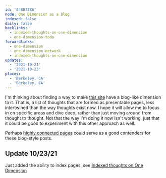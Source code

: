 ```yaml
---
id: '34807386'
node: One Dimension as a Blog
indexed: false
daily: false
backlinks:
  - indexed-thoughts-on-one-dimension
  - one-dimension-todo
forwardlinks:
  - one-dimension
  - one-dimension-network
  - indexed-thoughts-on-one-dimension
updates:
  - '2021-10-21'
  - '2021-10-23'
places:
  - 'Berkeley, CA'
  - 'Berkeley, CA'
---
```

I'm thinking about finding a way to make [this site](one-dimension.md) have a blog-like dimension to it. That is, a list of thoughts that are formed as presentable pages, less intertwined than the way thoughts exist now. I hope it will allow me to focus in on specific areas and dive deep, rather than just moving around from thought to thought. Not that the way I'm doing it now isn't working, just that it could be good to experiment with this other approach as well. 

Perhaps [highly connected pages](one-dimension-network.md) could serve as a good contenders for these blog-style posts. 

## Update 10/23/21 

Just added the ability to index pages, see [Indexed thoughts on One Dimension](indexed-thoughts-on-one-dimension.md)
